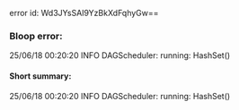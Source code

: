 error id: Wd3JYsSAI9YzBkXdFqhyGw==
### Bloop error:

25/06/18 00:20:20 INFO DAGScheduler: running: HashSet()
#### Short summary: 

25/06/18 00:20:20 INFO DAGScheduler: running: HashSet()